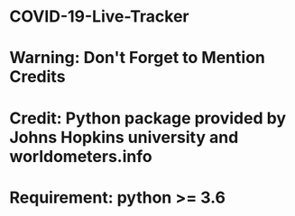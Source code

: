 # COVID-19-Live-Tracker

# Warning: Don't Forget to Mention Credits

# Credit:  Python package provided by Johns Hopkins university and worldometers.info

# Requirement: python >= 3.6
